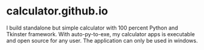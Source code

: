 # calculator.github.io
I build standalone but simple calculator with 100 percent Python and Tkinster framework. With auto-py-to-exe, my calculator apps is executable and open source for any user. The application can only be used in windows. 
